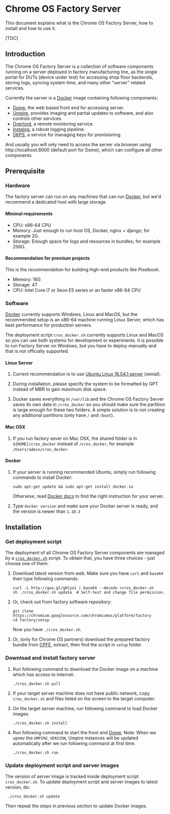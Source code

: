 # Chrome OS Factory Server

This document explains what is the Chrome OS Factory Server, how to install
and how to use it.

[TOC]

## Introduction

The Chrome OS Factory Server is a collection of software components running on a
server deployed in factory manufacturing line, as the single portal for DUTs
(device under test) for accessing shop floor backends, storing logs, syncing
system time, and many other "server" related services.

Currently the server is a [Docker](https://www.docker.com/) image containing
following components:

- [Dome](../py/dome/README.md), the web based front end for accessing server.
- [Umpire](../py/umpire/README.md), provides imaging and partial updates to
    software, and also controls other services.
- [Overlord](../go/src/overlord/README.md), a remote monitoring service.
- [Instalog](../py/instalog), a robust logging pipeline.
- [DKPS](../py/dkps), a service for managing keys for provisioning.

And usually you will only need to access the server via browser using
http://localhost:8000 (default port for Dome), which can configure all other
components.

## Prerequisite

### Hardware

The factory server can run on any machines that can run
[Docker](http://docker.io), but we'd recommend a dedicated host with large
storage.

#### Minimal requirements

- CPU: x86-64 CPU
- Memory: Just enough to run host OS, Docker, nginx + django; for example 2G.
- Storage: Enough space for logs and resources in bundles; for example 256G.

#### Recommendation for premium projects

This is the recommendation for building high-end products like Pixelbook.

- Memory: 16G
- Storage: 4T
- CPU: Intel Core i7 or Xeon E5 series or an faster x86-64 CPU

### Software

[Docker](http://docker.io) currently supports Windows, Linux and MacOS, but the
recommended setup is an x86-64 machine running Linux Server, which has best
performance for production servers.

The deployment script `cros_docker.sh` currently supports Linux and MacOS so you
can use both systems for development or experiments. It is possible to run
Factory Server on Windows, but you have to deploy manually and that is not
officially supported.

#### Linux Server

1. Current recommendation is to use [Ubuntu Linux 16.04.1 server](
   http://releases.ubuntu.com/16.04/ubuntu-16.04.1-server-amd64.iso) (xenial).

2. During installation, please specify the system to be formatted by GPT instead
   of MBR to gain maximum disk space.

3.  Docker saves everything in `/var/lib` and the Chrome OS Factory Server saves
    its own data in `/cros_docker` so you should make sure the partition is
    large enough for these two folders. A simple solution is to not creating
    any additional partitions (only have `/` and `/boot`).

#### Mac OSX

1. If you run factory sever on Mac OSX, the shared folder is in
   `${HOME}/cros_docker` instead of `/cros_docker`, for example
   `/Users/admin/cros_docker`.

#### Docker

1. If your server is running recommended Ubuntu, simply run following commands
   to install Docker:

       sudo apt-get update && sudo apt-get install docker.io

   Otherwise, read [Docker docs](https://docs.docker.com/engine/installation/)
   to find the right instruction for your server.

2. Type `docker version` and make sure your Docker server is ready, and the
   version is newer than `1.10.3`

## Installation

### Get deployment script

The deployment of all Chrome OS Factory Server components are managed by a
[`cros_docker.sh`](./cros_docker.sh) script.  To obtain that, you have three
choices - just choose one of them:

1. Download latest version from web. Make sure you have `curl` and `base64`
   then type following commands:

       curl -L http://goo.gl/gKCyo1 | base64 --decode >cros_docker.sh
       sh ./cros_docker.sh update  # Self-test and change file permission.

2. Or, check out from factory software repository:

       git clone https://chromium.googlesource.com/chromiumos/platform/factory
       cd factory/setup

   Now you have `./cros_docker.sh`.

3. Or, (only for Chrome OS partners) download the prepared factory bundle from
    [CPFE](https://www.google.com/chromeos/partner/fe/#home), extract, then
    find the script in `setup` folder.

### Download and install factory server

1. Run following command to download the Docker image on a machine which
   has access to internet:

       ./cros_docker.sh pull

2. If your target server machine does not have public network, copy
    `cros_docker.sh` and files listed on the screen to the target computer.
3. On the target server machine, run following command to load Docker images:

       ./cros_docker.sh install

4. Run following command to start the front end [Dome](../py/dome/README.md).
   Note: When we uprev the `UMPIRE_VERSION`, Umpire instances will be updated
   automatically after we run following command at first time.

       ./cros_docker.sh run

### Update deployment script and server images

The version of server image is tracked inside deployment script
`cros_docker.sh`. To update deployment script and server images to latest
version, do:

     ./cros_docker.sh update

Then repeat the steps in previous section to update Docker images.
